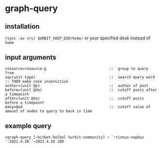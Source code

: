 # graph-query

## installation

`rsync -av src/ $URBIT_SHIP_DIR/home/`
or your specified desk instead of `home`

## input arguments

```
resource=resource:g                             ::  group to query from
sq=(unit tape)                                  ::  search query word  :: TODO make case insensitive
author=(unit @p)                                ::  author of post
before=(unit @da)                               ::  cutoff posts after a timepoint
after=(unit @da)                                ::  cutoff posts before a timepoint
many=@ud                                        ::  cutoff value of amount of nodes to query to back in time
```

## example query

``+graph-query [~bitbet-bolbel %urbit-community] ~ `~tinnus-napbus `~2021.4.28 `~2021.4.10 100``
